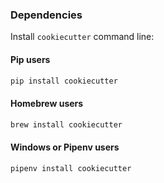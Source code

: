 ### Dependencies

Install `cookiecutter` command line:

#### Pip users

```bash
pip install cookiecutter
```

#### Homebrew users

```bash
brew install cookiecutter
```

#### Windows or Pipenv users

```bash
pipenv install cookiecutter
```
